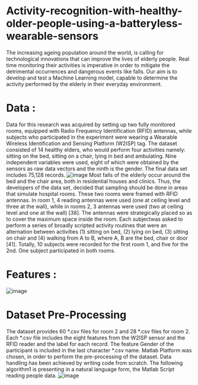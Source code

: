# Activity-recognition-with-healthy-older-people-using-a-batteryless-wearable-sensors
The increasing ageing population around the world, is calling for technological innovations that can improve the lives of elderly people. Real time monitoring their activities is imperative in order to mitigate the detrimental occurrences and dangerous events like falls. Our aim is to develop and test a Machine Learning model, capable to determine the activity performed by the elderly in their everyday environment.

# Data :
Data for this research was acquired by setting up two fully monitored rooms, equipped with Radio Frequency Identification (RFID) antennas, while subjects who participated in the experiment were wearing a Wearable Wireless Identification and Sensing Platform (W2ISP) tag. The dataset consisted of 14 healthy elders, who would perform four activities namely: sitting on the bed, sitting on a chair, lying in bed and ambulating. Nine independent variables were used, eight of which were obtained by the sensors as raw data vectors and the ninth is the gender. The final data set includes 75,128 records.
![image](https://github.com/DefKd911/Activity-recognition-with-healthy-older-people-using-a-batteryless-wearable-sensor/assets/172142546/5f5e3a23-3ac8-4ca1-bdf4-89d5f5b49cb9)
Most falls of the elderly occur around the bed and the chair area, both in residential houses and clinics. Thus, the developers of the data set, decided that sampling should be done in areas that simulate hospital rooms. These two rooms were framed with RFID antennas. In room 1, 4 reading antennas were used (one at ceiling level and three at the wall), while in rooms 2, 3 antennas were used (two at ceiling level and one at the wall) [38]. The antennas were strategically placed so as to cover the maximum space inside the room. Each subjectwas asked to perform a series of broadly scripted activity routines that were an alternation between activities (1) sitting on bed, (2) lying on bed, (3) sitting on chair and (4) walking from A to B, where A, B are the bed, chair or door [41]. Totally, 10 subjects were recorded for the first room 1, and five for the 2nd. One subject participated in both rooms. 
# Features :
![image](https://github.com/DefKd911/Activity-recognition-with-healthy-older-people-using-a-batteryless-wearable-sensor/assets/172142546/683c63aa-1f55-45b4-ae58-ea42ffe8ac46)
# Dataset Pre-Processing 
The dataset provides 60 *.csv files for room 2 and 28 *.csv files for room 2. Each *.csv file includes the eight features from the W2ISP sensor and the RFID reader and the label for each record. The feature Gender of the participant is included in the last character *.csv name. Matlab Platform was chosen, in order to perform the pre-processing of the dataset. Data handling has been achieved by writing code from scratch. The following algorithm1 is presenting in a natural language form, the Matlab Script reading people data. 
![image](https://github.com/DefKd911/Activity-recognition-with-healthy-older-people-using-a-batteryless-wearable-sensor/assets/172142546/8476b1c0-15fb-42be-bd31-1b369d4d5e58)
